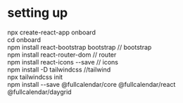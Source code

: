 # setting up
npx create-react-app onboard\
cd onboard\
npm install react-bootstrap bootstrap // bootstrap\
npm install react-router-dom // router\
npm install react-icons --save // icons\
npm install -D tailwindcss //tailwind\
npx tailwindcss init\
npm install --save @fullcalendar/core @fullcalendar/react @fullcalendar/daygrid
